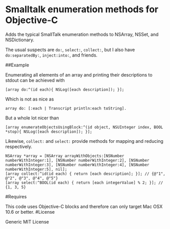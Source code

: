 # Smalltalk enumeration methods for Objective-C

Adds the typical SmallTalk enumeration methods to NSArray, NSSet, and NSDictionary.

The usual suspects are `do:`, `select:`, `collect:`, but I also have `do:separatedBy:`, `inject:into:`, and friends.

##Example

Enumerating all elements of an array and printing their descriptions to stdout can be achieved with
``` objc
[array do:^(id each){ NSLog([each description]); }];
```

Which is not as nice as
```
array do: [:each | Transcript println:each toString].
```

But a whole lot nicer than
``` objc
[array enumerateObjectsUsingBlock:^(id object, NSUInteger index, BOOL *stop){ NSLog([each description]); }];
```

Likewise, `collect:` and `select:` provide methods for mapping and reducing respectively.
``` objc
NSArray *array = [NSArray arrayWithObjects:[NSNumber numberWithInteger:1], [NSNumber numberWithInteger:2], [NSNumber numberWithInteger:3], [NSNumber numberWithInteger:4], [NSNumber numberWithInteger:5], nil];
[array collect:^id(id each) { return [each description]; }]; // {@"1", @"2", @"3", @"4", @"5"}
[array select:^BOOL(id each) { return [each integerValue] % 2; }]; // {1, 3, 5}
```
#Requires

This code uses Objective-C blocks and therefore can only target Mac OSX 10.6 or better.
#License

Generic MIT License
